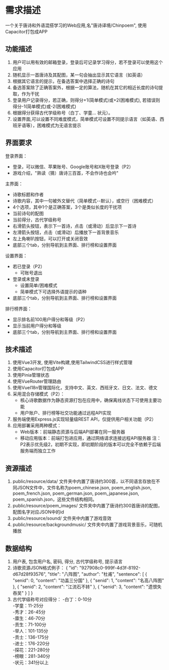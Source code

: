 # 需求描述
一个关于唐诗和外语混搭学习的Web应用,名"唐诗译境/Chinpoem", 使用Capacitor打包成APP

## 功能描述
1. 用户可以用有效的邮箱登录，登录后可记录学习得分，若不登录可以使用这个应用
2. 随机显示一首唐诗及其配图，某一句会抽出显示其它语言（如英语）
3. 根据其它语言的提示，在备选答案中选择正确的诗句
4. 备选答案除了正确答案外，根据一定的算法，随机在其它的相近长度的诗句提取，作为干扰
5. 登录用户记录得分，若正确，则得分+1(简单模式)或+2(困难模式), 若错误则得分-1(简单模式)或-2(困难模式)
6. 根据得分获得古代学级称号（白丁、学童... 状元）。
7. 设置界面,可以设置不同难度模式，简单模式可设置不同提示语言（如英语、西班牙语等），困难模式为无语言提示
   
## 界面要求
登录界面：
- 登录，可以微信、苹果账号、Google账号和X账号登录（P2）
- 游戏介绍，"熟读（猜）唐诗三百首，不会作诗也会吟"

主界面：
- 诗歌标题和作者
- 诗歌内容，其中一句被外文替代（简单模式--默认），或空行（困难模式）
- 4个选项，其中1个是正确答案，3个是类似长度的干扰项
- 当前诗句的配图
- 当前得分，古代学级称号
- 右滑箭头按钮，表示下一首诗，点击（或滑动）后显示下一首诗
- 左滑箭头按钮，点击（或滑动）后播放下一首背景音乐
- 左上角喇叭按钮，可以打开或关闭音效
- 底部三个tab，分别导航到主界面、排行榜和设置界面

设置界面：
- 若已登录（P2）
  * 可账号退出
- 登录或未登录
  * 设置简单/困难模式
  * 简单模式下可选择外语提示的语种
- 底部三个tab，分别导航到主界面、排行榜和设置界面

排行榜界面：
- 显示排名前100用户得分和等级（P2）
- 显示当前用户得分和等级
- 底部三个tab，分别导航到主界面、排行榜和设置界面
  
## 技术描述
1. 使用Vue3开发, 使用Vite构建,使用TailwindCSS进行样式管理
2. 使用Capacitor打包成APP
3. 使用Pinia管理状态
4. 使用VueRouter管理路由
5. 使用VueI18n管理国际化，支持中文、英文、西班牙文、日文、法文、德文
6. 采用混合存储模式（P2）：
   - 核心诗歌数据作为静态资源打包在应用中，确保离线状态下可使用主要功能
   - 用户账户、排行榜等社交功能通过远程API实现
7. 服务端使用Express.js实现轻量级REST API，仅提供用户相关功能（P2）
8. 应用部署采用两种模式：
   - Web版本：前端静态资源与后端API部署在同一服务器
   - 移动应用版本：前端打包进应用，通过网络请求连接远程API服务器
注：P2表示优先级2，初期不实现，即初期阶段的版本可以完全不依赖于后端服务端而独立工作

## 资源描述
1. public/resource/data/ 文件夹中内置了唐诗约300首，以不同语言存放在不同JSON文件中，文件名称为poem_chinese.json, poem_english.json, poem_french.json, poem_german.json, poem_japanese.json, poem_spanish.json，这些文件结构相同。
2. public/resource/poem_images/ 文件夹中内置了唐诗约300首唐诗的配图，配图名字对应JSON中的id
3. public/resource/sound/ 文件夹中内置了游戏音效
4. public/resource/backgroundmusic/ 文件夹中内置了游戏背景音乐，可随机播放

## 数据结构
1. 用户表, 包含用户名, 密码, 得分, 古代学级称号, 提示语言
2. 诗歌资源JSON格式例子：
    {
        "id": "927908c0-999f-4d3f-8192-d67d28f93576",
        "title": "八阵图",
        "author": "杜甫",
        "sentence": [
            {
                "senid": 0,
                "content": "功盖三分国"
            },
            {
                "senid": 1,
                "content": "名高八阵图"
            },
            {
                "senid": 2,
                "content": "江流石不转"
            },
            {
                "senid": 3,
                "content": "遗恨失吞吴"
            }
        ]
    }
3. 古代学级称号对应得分：
-白丁：0-10分  
-学童：11-25分  
-秀才：26-45分  
-廪生：46-70分  
-贡生：71-100分  
-举人：101-135分  
-贡士：136-175分  
-进士：176-220分  
-探花：221-280分  
-榜眼：281-340分  
-状元：341分以上





